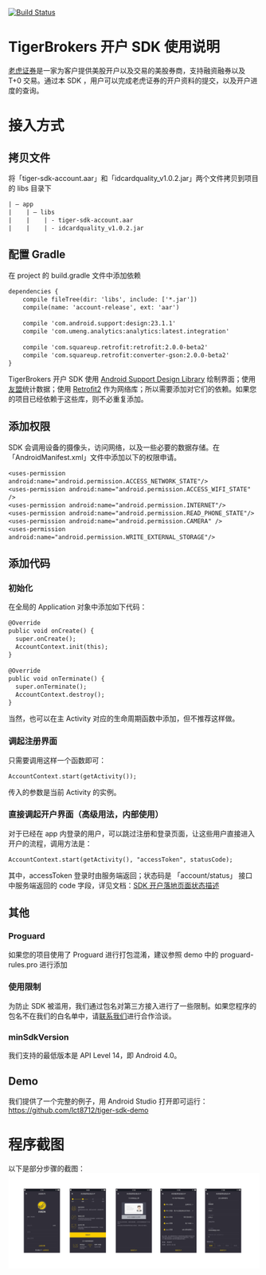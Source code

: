 [![Build Status](https://travis-ci.org/lct8712/tiger-sdk-demo.svg)](https://travis-ci.org/lct8712/tiger-sdk-demo)
# TigerBrokers 开户 SDK 使用说明

[老虎证券](https://www.tigerbrokers.com/)是一家为客户提供美股开户以及交易的美股券商，支持融资融券以及 T+0 交易。通过本 SDK ，用户可以完成老虎证券的开户资料的提交，以及开户进度的查询。

# 接入方式

## 拷贝文件

将「tiger-sdk-account.aar」和「idcardquality_v1.0.2.jar」两个文件拷贝到项目的 libs 目录下

```
| — app
|    | — libs
|    |    | - tiger-sdk-account.aar
|    |    | - idcardquality_v1.0.2.jar
```

## 配置 Gradle

在 project 的 build.gradle 文件中添加依赖

```
dependencies {
    compile fileTree(dir: 'libs', include: ['*.jar'])
    compile(name: 'account-release', ext: 'aar')

    compile 'com.android.support:design:23.1.1'
    compile 'com.umeng.analytics:analytics:latest.integration'

    compile 'com.squareup.retrofit:retrofit:2.0.0-beta2'
    compile 'com.squareup.retrofit:converter-gson:2.0.0-beta2'
}
```

TigerBrokers 开户 SDK 使用 [Android Support Design Library](http://developer.android.com/tools/support-library/index.html) 绘制界面；使用[友盟](http://www.umeng.com/analytics)统计数据；使用 [Retrofit2](http://square.github.io/retrofit/) 作为网络库；所以需要添加对它们的依赖。如果您的项目已经依赖于这些库，则不必重复添加。

## 添加权限

SDK 会调用设备的摄像头，访问网络，以及一些必要的数据存储。在「AndroidManifest.xml」文件中添加以下的权限申请。

```
<uses-permission android:name="android.permission.ACCESS_NETWORK_STATE"/>
<uses-permission android:name="android.permission.ACCESS_WIFI_STATE" />
<uses-permission android:name="android.permission.INTERNET"/>
<uses-permission android:name="android.permission.READ_PHONE_STATE"/>
<uses-permission android:name="android.permission.CAMERA" />
<uses-permission android:name="android.permission.WRITE_EXTERNAL_STORAGE"/>
```

## 添加代码

### 初始化

在全局的 Application 对象中添加如下代码：

```
@Override
public void onCreate() {
  super.onCreate();
  AccountContext.init(this);
}

@Override
public void onTerminate() {
  super.onTerminate();
  AccountContext.destroy();
}
```

当然，也可以在主 Activity 对应的生命周期函数中添加，但不推荐这样做。

### 调起注册界面

只需要调用这样一个函数即可：

```
AccountContext.start(getActivity());
```

传入的参数是当前 Activity 的实例。

### 直接调起开户界面（高级用法，内部使用）

对于已经在 app 内登录的用户，可以跳过注册和登录页面，让这些用户直接进入开户的流程，调用方法是：

```
AccountContext.start(getActivity(), "accessToken", statusCode);
```

其中，accessToken 登录时由服务端返回；状态码是 「account/status」 接口中服务端返回的 code 字段，详见文档：[SDK 开户落地页面状态描述](https://tigerbrokers.quip.com/14MAAOpatqU5)

## 其他

### Proguard

如果您的项目使用了 Proguard 进行打包混淆，建议参照 demo 中的 proguard-rules.pro 进行添加

### 使用限制

为防止 SDK 被滥用，我们通过包名对第三方接入进行了一些限制。如果您程序的包名不在我们的白名单中，请[联系我们](mailto:chenjinkun@tigerbrokers.com)进行合作洽谈。

### minSdkVersion

我们支持的最低版本是 API Level 14，即 Android 4.0。

## Demo

我们提供了一个完整的例子，用 Android Studio 打开即可运行：
https://github.com/lct8712/tiger-sdk-demo

# 程序截图

以下是部分步骤的截图：
![screenshot1](https://raw.githubusercontent.com/lct8712/tiger-sdk-demo/master/screenshot/01.jpg)

